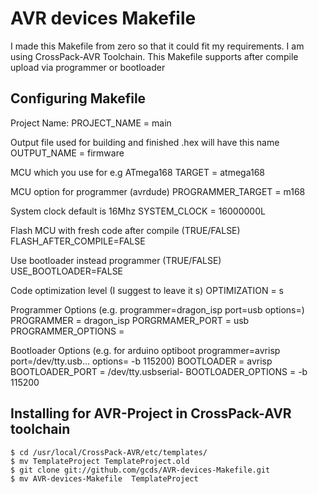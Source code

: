 AVR devices Makefile
====================

I made this Makefile from zero so that it could fit my requirements. I am using CrossPack-AVR Toolchain. This Makefile supports after compile upload via programmer or bootloader

Configuring Makefile
--------------------

Project Name:
	PROJECT_NAME = main 
	
Output file used for building and finished .hex will have this name
	OUTPUT_NAME = firmware

MCU which you use for e.g ATmega168
	TARGET = atmega168

MCU option for programmer (avrdude)	
	PROGRAMMER_TARGET = m168
	
System clock default is 16Mhz
	SYSTEM_CLOCK = 16000000L

Flash MCU with fresh code after compile (TRUE/FALSE)
	FLASH_AFTER_COMPILE=FALSE

Use bootloader instead programmer (TRUE/FALSE)
	USE_BOOTLOADER=FALSE
	
Code optimization level (I suggest to leave it s)
	OPTIMIZATION = s

Programmer Options (e.g. programmer=dragon_isp port=usb options=)
	PROGRAMMER = dragon_isp
	PORGRMAMER_PORT = usb
	PROGRAMMER_OPTIONS =

Bootloader Options (e.g. for arduino optiboot programmer=avrisp port=/dev/tty.usb... options= -b 115200)
	BOOTLOADER = avrisp
	BOOTLOADER_PORT = /dev/tty.usbserial-
	BOOTLOADER_OPTIONS = -b 115200
	
Installing for AVR-Project in CrossPack-AVR toolchain
------------------------------------------------------

	$ cd /usr/local/CrossPack-AVR/etc/templates/
	$ mv TemplateProject TemplateProject.old
	$ git clone git://github.com/gcds/AVR-devices-Makefile.git
	$ mv AVR-devices-Makefile  TemplateProject
	